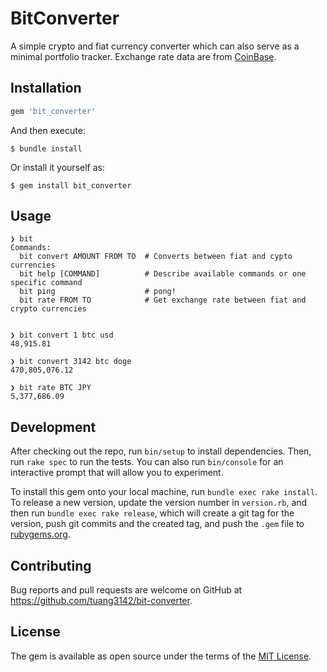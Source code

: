 # BitConverter

A simple crypto and fiat currency converter which can also serve as a minimal portfolio tracker. Exchange rate data are from [CoinBase](https://developers.coinbase.com/api/v2).

## Installation

```ruby
gem 'bit_converter'
```

And then execute:

    $ bundle install

Or install it yourself as:

    $ gem install bit_converter

## Usage

```
❯ bit
Commands:
  bit convert AMOUNT FROM TO  # Converts between fiat and cypto currencies
  bit help [COMMAND]          # Describe available commands or one specific command
  bit ping                    # pong!
  bit rate FROM TO            # Get exchange rate between fiat and crypto currencies


❯ bit convert 1 btc usd
48,915.81

❯ bit convert 3142 btc doge
470,805,076.12

❯ bit rate BTC JPY
5,377,686.09
```


## Development

After checking out the repo, run `bin/setup` to install dependencies. Then, run `rake spec` to run the tests. You can also run `bin/console` for an interactive prompt that will allow you to experiment.

To install this gem onto your local machine, run `bundle exec rake install`. To release a new version, update the version number in `version.rb`, and then run `bundle exec rake release`, which will create a git tag for the version, push git commits and the created tag, and push the `.gem` file to [rubygems.org](https://rubygems.org).

## Contributing

Bug reports and pull requests are welcome on GitHub at https://github.com/tuang3142/bit-converter.

## License

The gem is available as open source under the terms of the [MIT License](https://opensource.org/licenses/MIT).
